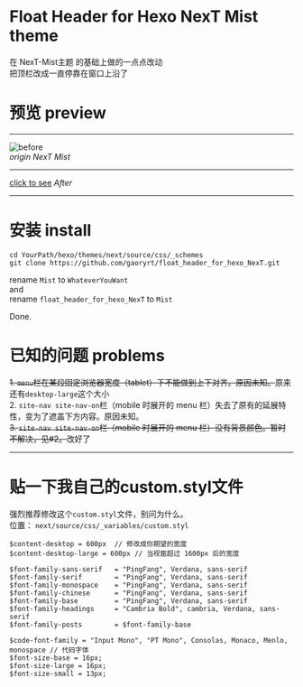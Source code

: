 # Float Header for Hexo NexT Mist theme
在 NexT-Mist主题 的基础上做的一点点改动  
把顶栏改成一直停靠在窗口上沿了 
# 预览 preview
***
![before](http://ww3.sinaimg.cn/large/a243ad6cjw1exaa8z4itgj20se0qztay.jpg)  
*origin NexT Mist*
***
[click to see](http://gaoryrt.github.io)
*After*
***
# 安装 install
```
cd YourPath/hexo/themes/next/source/css/_schemes
git clone https://github.com/gaoryrt/float_header_for_hexo_NexT.git 
```
rename `Mist` to `WhateverYouWant`  
and  
rename `float_header_for_hexo_NexT` to `Mist`  



Done.  
# 已知的问题 problems
~~1. `menu`栏在某段固定浏览器宽度（tablet）下不能做到上下对齐。原因未知。~~原来还有`desktop-large`这个大小  
2. `site-nav site-nav-on`栏（mobile 时展开的 menu 栏）失去了原有的延展特性，变为了遮盖下方内容。原因未知。  
~~3. `site-nav site-nav-on`栏（mobile 时展开的 menu 栏）没有背景颜色。暂时不解决，见#2。~~改好了  

***
# 贴一下我自己的custom.styl文件
强烈推荐修改这个`custom.styl`文件，别问为什么。  
位置： `next/source/css/_variables/custom.styl`  
```
$content-desktop = 600px  // 修改成你期望的宽度
$content-desktop-large = 600px // 当视窗超过 1600px 后的宽度

$font-family-sans-serif   = "PingFang", Verdana, sans-serif
$font-family-serif        = "PingFang", Verdana, sans-serif
$font-family-monospace    = "PingFang", Verdana, sans-serif
$font-family-chinese      = "PingFang", Verdana, sans-serif
$font-family-base         = "PingFang", Verdana, sans-serif
$font-family-headings     = "Cambria Bold", cambria, Verdana, sans-serif
$font-family-posts        = $font-family-base

$code-font-family = "Input Mono", "PT Mono", Consolas, Monaco, Menlo, monospace // 代码字体
$font-size-base = 16px;
$font-size-large = 16px;
$font-size-small = 13px;
```
